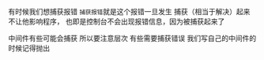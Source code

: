 有时候我们想捕获报错  `捕获报错`就是这个报错一旦发生 捕获（相当于解决）起来 不让他影响程序，
也即是控制台不会出现报错信息，因为被捕获起来了



中间件有些可能会捕获  所以要注意层次 有些需要捕获错误 我们写自己的中间件的时候记得抛出

